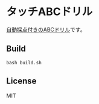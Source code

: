 # タッチABCドリル
[自動採点付きのABCドリル](https://marmooo.github.io/touch-abc/)です。

## Build
```bash build.sh```

## License
MIT

